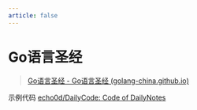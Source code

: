 ```yaml
---
article: false
---
```


# Go语言圣经

> [Go语言圣经 - Go语言圣经 (golang-china.github.io)](https://golang-china.github.io/gopl-zh/index.html)

示例代码
[echo0d/DailyCode: Code of DailyNotes](https://github.com/echo0d/DailyCode)
